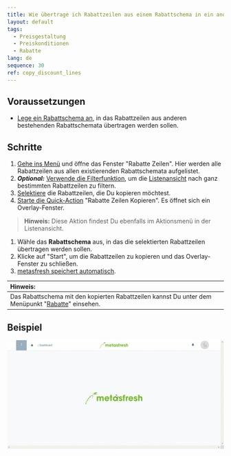 ```yaml
---
title: Wie übertrage ich Rabattzeilen aus einem Rabattschema in ein anderes?
layout: default
tags:
  - Preisgestaltung
  - Preiskonditionen
  - Rabatte
lang: de
sequence: 30
ref: copy_discount_lines
---
```


## Voraussetzungen
- [Lege ein Rabattschema an](Rabattschema_anlegen), in das Rabattzeilen aus anderen bestehenden Rabattschemata übertragen werden sollen.

## Schritte
1. [Gehe ins Menü](Menu) und öffne das Fenster "Rabatte Zeilen". Hier werden alle Rabattzeilen aus allen existierenden Rabattschemata aufgelistet.
1. ***Optional:*** [Verwende die Filterfunktion](Filterfunktion), um die [Listenansicht](Ansichten) nach ganz bestimmten Rabattzeilen zu filtern.
1. [Selektiere](AuswahlBelege) die Rabattzeilen, die Du kopieren möchtest.
1. [Starte die Quick-Action](AktionStarten) "Rabatte Zeilen Kopieren". Es öffnet sich ein Overlay-Fenster.
 >**Hinweis:** Diese Aktion findest Du ebenfalls im Aktionsmenü in der Listenansicht.

1. Wähle das **Rabattschema** aus, in das die selektierten Rabattzeilen übertragen werden sollen.
1. Klicke auf "Start", um die Rabattzeilen zu kopieren und das Overlay-Fenster zu schließen.
1. [metasfresh speichert automatisch](Speicheranzeige).

| **Hinweis:** |
| :--- |
| Das Rabattschema mit den kopierten Rabattzeilen kannst Du unter dem Menüpunkt "[Rabatte](Menu)" einsehen. |

## Beispiel
![](assets/Rabattzeilen_kopieren.gif)

